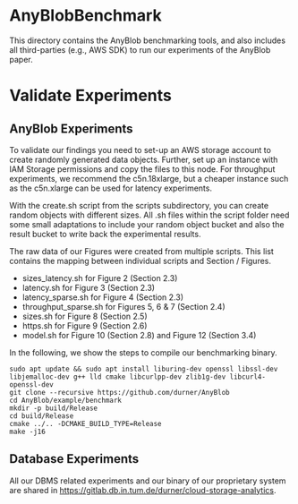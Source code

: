 # AnyBlobBenchmark
This directory contains the AnyBlob benchmarking tools, and also includes all third-parties (e.g., AWS SDK) to run our experiments of the AnyBlob paper.

# Validate Experiments

## AnyBlob Experiments

To validate our findings you need to set-up an AWS storage account to create randomly generated data objects.
Further, set up an instance with IAM Storage permissions and copy the files to this node.
For throughput experiments, we recommend the c5n.18xlarge, but a cheaper instance such as the c5n.xlarge can be used for latency experiments.

With the create.sh script from the scripts subdirectory, you can create random objects with different sizes.
All .sh files within the script folder need some small adaptations to include your random object bucket and also the result bucket to write back the experimental results.

The raw data of our Figures were created from multiple scripts. This list contains the mapping between individual scripts and Section / Figures.

- sizes_latency.sh for Figure 2 (Section 2.3)
- latency.sh for Figure 3 (Section 2.3)
- latency_sparse.sh for Figure 4 (Section 2.3)
- throughput_sparse.sh for Figures 5, 6 & 7 (Section 2.4)
- sizes.sh for Figure 8 (Section 2.5)
- https.sh for Figure 9 (Section 2.6)
- model.sh for Figure 10 (Section 2.8) and Figure 12 (Section 3.4)

In the following, we show the steps to compile our benchmarking binary.

	sudo apt update && sudo apt install liburing-dev openssl libssl-dev libjemalloc-dev g++ lld cmake libcurlpp-dev zlib1g-dev libcurl4-openssl-dev
	git clone --recursive https://github.com/durner/AnyBlob
	cd AnyBlob/example/benchmark
	mkdir -p build/Release
	cd build/Release
	cmake ../.. -DCMAKE_BUILD_TYPE=Release
	make -j16

## Database Experiments

All our DBMS related experiments and our binary of our proprietary system are shared in https://gitlab.db.in.tum.de/durner/cloud-storage-analytics.
